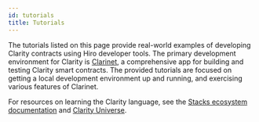 ```yaml
---
id: tutorials
title: Tutorials
---
```


The tutorials listed on this page provide real-world examples of developing Clarity contracts using Hiro developer tools. The primary development environment for Clarity is [Clarinet](https://github.com/hirosystems/clarinet), a comprehensive app for building and testing Clarity smart contracts. The provided tutorials are focused on getting a local development environment up and running, and exercising various features of Clarinet.

For resources on learning the Clarity language, see the [Stacks ecosystem documentation](https://docs.stacks.co) and [Clarity Universe](https://stacks.org/clarity-universe).

